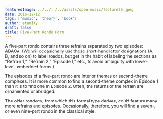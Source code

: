 ```yaml
---
featuredImage: ../../../../assets/open-music/feature25.jpeg
date: 2016-12-12
tags: ['music', 'theory', 'book']
author: etamity
draft: false
title: Five-Part Rondo Form
---
```


A five-part rondo contains three refrains separated by two episodes: ABACA. (We will occasionally use these short-hand letter designations (A, B, and so on) to label rondos, but get in the habit of labeling the sections as "Refrain 1," "Refrain 2," "Episode 1," etc., to avoid ambiguity with lower-level, embedded forms.)

The episodes of a five-part rondo are interior themes or second-theme complexes. It is more common to find a second-theme complex in Episode 1 than it is to find one in Episode 2. Often, the returns of the refrain are ornamented or abridged.

The older *rondeau*, from which this formal type derives, could feature many more refrains and episodes. Occasionally, therefore, you will find a seven-, or even nine-part rondo in the classical style.